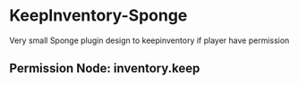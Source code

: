 # KeepInventory-Sponge
Very small Sponge plugin design to keepinventory if player have permission
## Permission Node: inventory.keep
